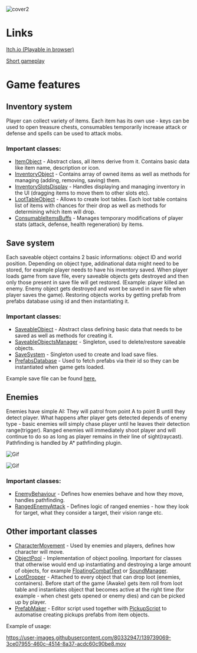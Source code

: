 ![cover2](https://user-images.githubusercontent.com/80332947/139739956-76ee3fbf-00a3-408a-9600-470ab17f39b8.png)


# Links

[Itch.io (Playable in browser)](https://ys95.itch.io/pixelviking)

[Short gameplay](https://www.youtube.com/watch?v=tq1-kkjXB2k)

# Game features

## Inventory system

Player can collect variety of items. Each item has its own use - keys can be used to open treasure chests, consumables temporarily increase attack or defense and spells can be used to attack mobs. 

### Important classes:
* [ItemObject](https://github.com/Ys95/PixelViking_Scripts/blob/main/InventorySystem/ItemObject.cs) - Abstract class, all items derive from it. Contains basic data like item name, description or icon.
* [InventoryObject](https://github.com/Ys95/PixelViking_Scripts/blob/main/InventorySystem/InventoryObject.cs) - Contains array of owned items as well as methods for managing (adding, removing, saving) them. 
* [InventorySlotsDisplay](https://github.com/Ys95/PixelViking_Scripts/blob/main/UI/InventorySlotsDisplay.cs) - Handles displaying and managing inventory in the UI (dragging items to move them to other slots etc). 
* [LootTableObject](https://github.com/Ys95/PixelViking_Scripts/blob/main/InventorySystem/LootTableObject.cs) - Allows to create loot tables. Each loot table contains list of items with chances for their drop as well as methods for determining which item will drop. 
* [ConsumableItemsBuffs](https://github.com/Ys95/PixelViking_Scripts/blob/main/Player/ConsumableItemsBuffs.cs) - Manages temporary modifications of player stats (attack, defense, health regeneration) by items.

## Save system

Each saveable object contains 2 basic informations: object ID and world position. Depending on object type, addinational data might need to be stored, for example player needs to have his inventory saved. When player loads game from save file, every saveable objects gets destroyed and then only those present in save file will get restored. (Example: player killed an enemy. Enemy object gets destroyed and wont be saved in save file when player saves the game). Restoring objects works by getting prefab from prefabs database using id and then instantiating it.

### Important classes:
* [SaveableObject](https://github.com/Ys95/PixelViking_Scripts/blob/main/SaveSystem/SaveableObject.cs) - Abstract class defining basic data that needs to be saved as well as methods for creating it.
* [SaveableObjectsManager](https://github.com/Ys95/PixelViking_Scripts/blob/main/StaticAndSingletons/SaveableObjectsManager.cs) - Singleton, used to delete/restore saveable objects.
* [SaveSystem](https://github.com/Ys95/PixelViking_Scripts/blob/main/StaticAndSingletons/SaveSystem.cs) - Singleton used to create and load save files.
* [PrefabsDatabase](https://github.com/Ys95/PixelViking_Scripts/blob/main/Databases/PrefabsDatabase.cs) - Used to fetch prefabs via their id so they can be instantiated when game gets loaded.

Example save file can be found [here.](https://github.com/Ys95/PixelViking_Scripts/blob/main/ExampleSaveFile.save)

## Enemies

Enemies have simple AI: They will patrol from point A to point B untill they detect player. What happens after player gets detected depends of enemy type - basic enemies will simply chase player until he leaves their detection range(trigger). Ranged enemies will immediately shoot player and will continue to do so as long as player remains in their line of sight(raycast). 
Pathfinding is handled by A* pathfinding plugin.

![Gif](https://github.com/Ys95/PixelViking_Scripts/blob/vidsAndPics/slime_chase.gif?raw=true)

![Gif](https://github.com/Ys95/PixelViking_Scripts/blob/vidsAndPics/beholder_shoot.gif)

### Important classes:
* [EnemyBehaviour](https://github.com/Ys95/PixelViking_Scripts/blob/main/Enemies/EnemyBehaviour.cs) - Defines how enemies behave and how they move, handles pathfinding.
* [RangedEnemyAttack](https://github.com/Ys95/PixelViking_Scripts/blob/main/Enemies/RangedEnemyAttack.cs) - Defines logic of ranged enemies - how they look for target, what they consider a target, their vision range etc.

## Other important classes

* [CharacterMovement](https://github.com/Ys95/PixelViking_Scripts/blob/main/Character/CharacterMovement.cs) - Used by enemies and players, defines how character will move.
* [ObjectPool](https://github.com/Ys95/PixelViking_Scripts/blob/main/StaticAndSingletons/ObjectPool.cs) - Implementation of object pooling. Important for classes that otherwise would end up instantiating and destroying a large amount of objects, for example [FloatingCombatText](https://github.com/Ys95/PixelViking_Scripts/blob/main/StaticAndSingletons/SoundManager.cs) or [SoundManager](https://github.com/Ys95/PixelViking_Scripts/blob/main/StaticAndSingletons/SoundManager.cs). 
* [LootDropper](https://github.com/Ys95/PixelViking_Scripts/blob/main/Mechanics/LootDropper.cs) - Attached to every object that can drop loot (enemies, containers). Before start of the game (Awake) gets item roll from loot table and instantiates object that becomes active at the right time (for example - when chest gets opened or enemy dies) and can be picked up by player.
* [PrefabMaker](https://github.com/Ys95/PixelViking_Scripts/blob/main/Editor/PrefabMaker.cs) - Editor script used together with [PickupScript](https://github.com/Ys95/PixelViking_Scripts/blob/main/Environment/PickupScript.cs) to automatise creating pickups prefabs from item objects.

Example of usage:

https://user-images.githubusercontent.com/80332947/139739069-3ce07955-460c-4514-8a37-acdc60c90be8.mov




